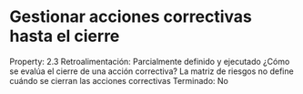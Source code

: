# Gestionar acciones correctivas hasta el cierre

Property: 2.3
Retroalimentación: Parcialmente definido y ejecutado
¿Cómo se evalúa el cierre de una acción correctiva?
La matriz de riesgos no define cuándo 
se cierran las acciones correctivas
Terminado: No